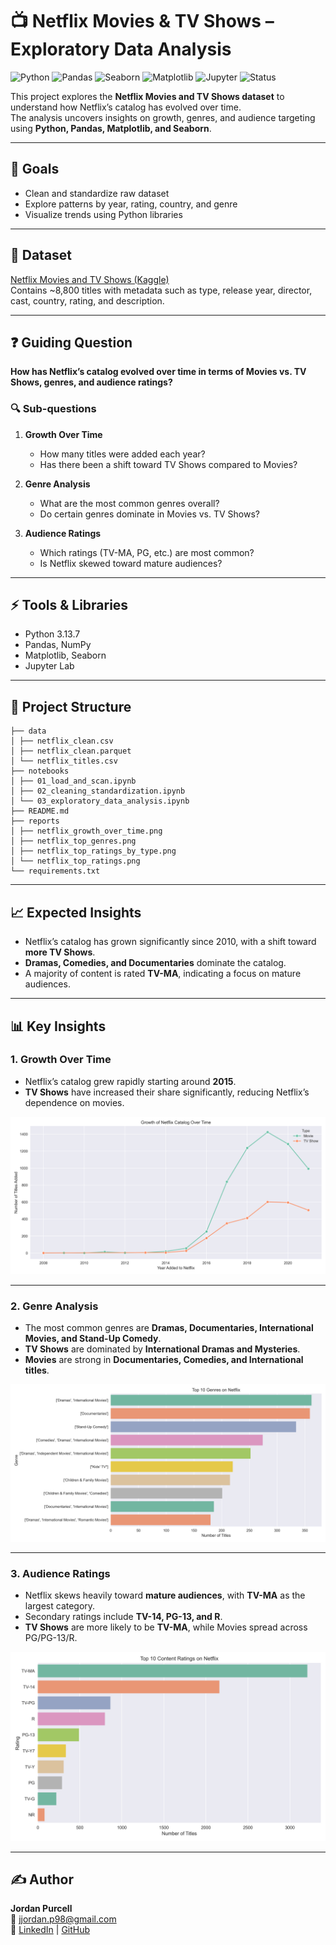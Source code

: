 # 📺 Netflix Movies & TV Shows – Exploratory Data Analysis

![Python](https://img.shields.io/badge/Python-3.12-blue?logo=python)
![Pandas](https://img.shields.io/badge/Pandas-Data_Analysis-lightblue?logo=pandas)
![Seaborn](https://img.shields.io/badge/Seaborn-Visualization-orange?logo=python)
![Matplotlib](https://img.shields.io/badge/Matplotlib-Visualization-green?logo=python)
![Jupyter](https://img.shields.io/badge/Jupyter-Notebook-orange?logo=jupyter)
![Status](https://img.shields.io/badge/Status-Completed-success)

This project explores the **Netflix Movies and TV Shows dataset** to understand how Netflix’s catalog has evolved over time.  
The analysis uncovers insights on growth, genres, and audience targeting using **Python, Pandas, Matplotlib, and Seaborn**.

---

## 🎯 Goals

- Clean and standardize raw dataset
- Explore patterns by year, rating, country, and genre
- Visualize trends using Python libraries

---

## 📑 Dataset

[Netflix Movies and TV Shows (Kaggle)](https://www.kaggle.com/shivamb/netflix-shows)  
Contains ~8,800 titles with metadata such as type, release year, director, cast, country, rating, and description.

---

## ❓ Guiding Question

**How has Netflix’s catalog evolved over time in terms of Movies vs. TV Shows, genres, and audience ratings?**

### 🔍 Sub-questions

1. **Growth Over Time**

   - How many titles were added each year?
   - Has there been a shift toward TV Shows compared to Movies?

2. **Genre Analysis**

   - What are the most common genres overall?
   - Do certain genres dominate in Movies vs. TV Shows?

3. **Audience Ratings**
   - Which ratings (TV-MA, PG, etc.) are most common?
   - Is Netflix skewed toward mature audiences?

---

## ⚡ Tools & Libraries

- Python 3.13.7
- Pandas, NumPy
- Matplotlib, Seaborn
- Jupyter Lab

---

## 📂 Project Structure

    ├── data
    │ ├── netflix_clean.csv
    │ ├── netflix_clean.parquet
    │ └── netflix_titles.csv
    ├── notebooks
    │ ├── 01_load_and_scan.ipynb
    │ ├── 02_cleaning_standardization.ipynb
    │ └── 03_exploratory_data_analysis.ipynb
    ├── README.md
    ├── reports
    │ ├── netflix_growth_over_time.png
    │ ├── netflix_top_genres.png
    │ ├── netflix_top_ratings_by_type.png
    │ └── netflix_top_ratings.png
    └── requirements.txt

---

## 📈 Expected Insights

- Netflix’s catalog has grown significantly since 2010, with a shift toward **more TV Shows**.
- **Dramas, Comedies, and Documentaries** dominate the catalog.
- A majority of content is rated **TV-MA**, indicating a focus on mature audiences.

---

## 📊 Key Insights

### 1. Growth Over Time

- Netflix’s catalog grew rapidly starting around **2015**.
- **TV Shows** have increased their share significantly, reducing Netflix’s dependence on movies.

![Growth Over Time](reports/netflix_growth_over_time.png)

---

### 2. Genre Analysis

- The most common genres are **Dramas, Documentaries, International Movies, and Stand-Up Comedy**.
- **TV Shows** are dominated by **International Dramas and Mysteries**.
- **Movies** are strong in **Documentaries, Comedies, and International titles**.

![Top Genres](reports/netflix_top_genres.png)

---

### 3. Audience Ratings

- Netflix skews heavily toward **mature audiences**, with **TV-MA** as the largest category.
- Secondary ratings include **TV-14, PG-13, and R**.
- **TV Shows** are more likely to be **TV-MA**, while Movies spread across PG/PG-13/R.

![Top Ratings](reports/netflix_top_ratings.png)

---

## ✍️ Author

**Jordan Purcell**  
📧 [jjordan.p98@gmail.com](mailto:jjordan.p98@gmail.com)  
🔗 [LinkedIn](https://www.linkedin.com/in/jordan-purcell-07352523a/) | [GitHub](https://github.com/JJJJordy)
